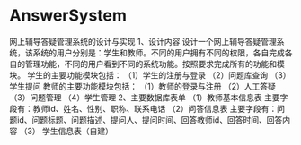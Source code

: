 # AnswerSystem
网上辅导答疑管理系统的设计与实现
1、设计内容
设计一个网上辅导答疑管理系统，该系统的用户分别是：学生和教师。不同的用户拥有不同的权限，各自完成各自的管理功能，不同的用户看到不同的系统功能。按照要求完成所有的功能和模块。
学生的主要功能模块包括：
（1）学生的注册与登录
（2）问题库查询
（3）学生提问
教师的主要功能模块包括：
（1）教师的登录与注册
（2）人工答疑
（3）问题管理
（4）学生管理
2、主要数据库表单
（1）教师基本信息表
主要字段有：教师id、姓名、性别、职称、联系电话
（2）问答信息表
主要字段有：问题id、问题标题、问题描述、提问人、提问时间、回答教师id、回答时间、回答内容
（3）	学生信息表（自建）

